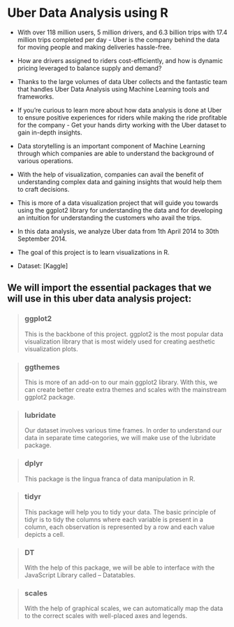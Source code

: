 # Uber Data Analysis using R

- With over 118 million users, 5 million drivers, and 6.3 billion trips with 17.4 million trips completed per day - Uber is the company behind the data for moving people and making deliveries hassle-free.
- How are drivers assigned to riders cost-efficiently, and how is dynamic pricing leveraged to balance supply and demand? 
- Thanks to the large volumes of data Uber collects and the fantastic team that handles Uber Data Analysis using Machine Learning tools and frameworks. 
- If you’re curious to learn more about how data analysis is done at Uber to ensure positive experiences for riders while making the ride profitable for the company - Get your hands dirty working with the Uber dataset to gain in-depth insights.


- Data storytelling is an important component of Machine Learning through which companies are able to understand the background of various operations. 
- With the help of visualization, companies can avail the benefit of understanding complex data and gaining insights that would help them to craft decisions. 
- This is more of a data visualization project that will guide you towards using the ggplot2 library for understanding the data and for developing an intuition for understanding the customers who avail the trips.

- In this data analysis, we analyze Uber data from 1th April 2014 to 30th September 2014.

- The goal of this project is to learn visualizations in R.

- Dataset: [Kaggle]

## We will import the essential packages that we will use in this uber data analysis project:

>### ggplot2
>This is the backbone of this project. ggplot2 is the most popular data visualization library that is most widely used for creating aesthetic visualization plots.

>### ggthemes
>This is more of an add-on to our main ggplot2 library. With this, we can create better create extra themes and scales with the mainstream ggplot2 package.

>### lubridate
>Our dataset involves various time frames. In order to understand our data in separate time categories, we will make use of the lubridate package.

>### dplyr
>This package is the lingua franca of data manipulation in R.

>### tidyr
>This package will help you to tidy your data. The basic principle of tidyr is to tidy the columns where each variable is present in a column, each observation is represented by a row and each value depicts a cell.

>### DT
>With the help of this package, we will be able to interface with the JavaScript Library called – Datatables.

>### scales
>With the help of graphical scales, we can automatically map the data to the correct scales with well-placed axes and legends.
